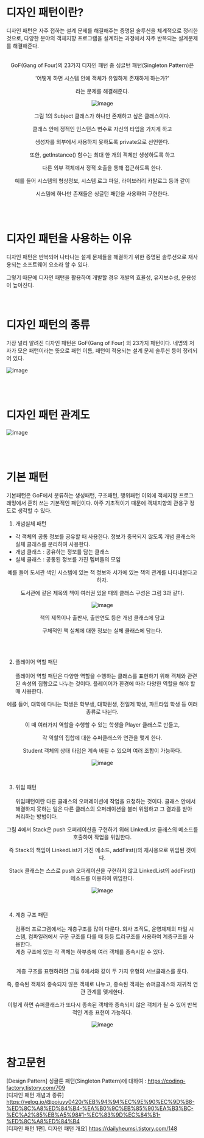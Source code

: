 # 디자인 패턴이란?
디자인 패턴은 자주 접하는 설계 문제를 해결해주는 증명된 솔루션을 체계적으로 정리한 것으로, 
다양한 분야의 객체지향 프로그램을 설계하는 과정에서 자주 반복되는 설계문제를 해결해준다.<br><br>

<div align="center">
GoF(Gang of Four)의 23가지 디자인 패턴 중 싱글턴 패턴(Singleton Pattern)은 

 '어떻게 하면 시스템 안에 객체가 유일하게 존재하게 하는가?'

라는 문제를 해결해준다.

![image](https://user-images.githubusercontent.com/93183070/158195390-1bb9a9df-d503-417e-bef3-9348a1edfab4.png)


 
그림 1의 Subject 클래스가 하나만 존재하고 싶은 클래스이다. 

클래스 안에 정적인 인스턴스 변수로 자신의 타입을 가지게 하고

생성자를 외부에서 사용하지 못하도록 private으로 선언한다.

또한, getInstance() 함수는 최대 한 개의 객체만 생성하도록 하고

다른 외부 객체에서 정적 호출을 통해 접근하도록 한다.

예를 들어 시스템의 형상정보, 시스템 로그 파일, 라이브러리 카탈로그 등과 같이

시스템에 하나만 존재들은 싱글턴 패턴을 사용하여 구현한다.
  
</div><br><br>

# 디자인 패턴을 사용하는 이유

디자인 패턴은 반복되어 나타나는 설계 문제들을 해결하기 위한 증명된 솔루션으로 재사용되는 소프트웨어 요소라 할 수 있다. 

그렇기 때문에 디자인 패턴을 활용하여 개발할 경우 개발의 효율성, 유지보수성, 운용성이 높아진다.<br><br><br>


# 디자인 패턴의 종류

가장 널리 알려진 디자인 패턴은 GoF(Gang of Four) 의 23가지 패턴이다. 네명의 저자가 모은 패턴이라는 뜻으로 패턴 이름, 패턴이 적용되는 설계 문제 솔루션 등이 정리되어 있다.<br>

![image](https://user-images.githubusercontent.com/93183070/158196324-e8cbf864-0540-4861-9186-669b031a5537.png)

<br><br>

# 디자인 패턴 관계도
![image](https://user-images.githubusercontent.com/93183070/158196477-9d498d51-aa56-4b72-b16d-bacd15374a06.png)

<br><br>

# 기본 패턴
기본패턴은 GoF에서 분류하는 생성패턴, 구조패턴, 행위패턴 이외에 객체지향 프로그래밍에서 흔히 쓰는 기본적인 패턴이다. 아주 기초적이기 때문에 객체지향의 관용구 정도로 생각할 수 있다.

1. 개념실체 패턴
- 각 객체의 공통 정보를 공유할 때 사용한다. 정보가 중복되지 않도록 개념 클래스와 실체 클래스를 분리하여 사용한다.
- 개념 클래스 : 공유하는 정보를 담는 클래스
- 실체 클래스 : 공통된 정보를 가진 멤버들의 모임


<div align="center">
예를 들어 도서관 색인 시스템에 있는 책 정보와 서가에 있는 책의 관계를 나타내본다고 하자. 

도서관에 같은 제목의 책이 여러권 있을 때의 클래스 구성은 그림 3과 같다.
  
![image](https://user-images.githubusercontent.com/93183070/158196869-afbe23ee-77d1-447c-82e3-02ded002c70d.png)
  
책의 제목이나 출판사, 출판연도 등은 개념 클래스에 담고

구체적인 책 실체에 대한 정보는 실체 클래스에 담는다.
</div><br><br>

2. 플레이어 역할 패턴<br><br>
플레이어 역할 패턴은 다양한 역할을 수행하는 클래스를 표현하기 위해 객체와 관련된 속성의 집합으로 나누는 것이다. 플레이어가 환경에 따라 다양한 역할을 해야 할 때 사용한다.

 
<div align="center">
예를 들어, 대학에 다니는 학생은 학부생, 대학원생, 전일제 학생, 파트타임 학생 등 여러 종류로 나뉜다.

이 때 여러가지 역할을 수행할 수 있는 학생을 Player 클래스로 만들고,

각 역할의 집합에 대한 슈퍼클래스와 연관을 맺게 한다.

Student 객체의 상태 타입은 계속 바뀔 수 있으며 여러 조합이 가능하다.
 
![image](https://user-images.githubusercontent.com/93183070/158336719-274f4de4-a486-441d-bd09-2a9db82cfb06.png)
</div><br>    

3. 위임 패턴<br><br>
위임패턴이란 다른 클래스의 오퍼레이션에 작업을 요청하는 것이다. 클래스 안에서 해결하지 못하는 일은 다른 클래스의 오퍼레이션을 불러 위임하고 그 결과를 받아 처리하는 방법이다. 

<div align="center">
그림 4에서 Stack은 push 오퍼레이션을 구현하기 위해 LinkedList 클래스의 메소드를 호출하여 작업을 위임한다.

즉 Stack의 책임이 LinkedList가 가진 메소드, addFirst()의 재사용으로 위임된 것이다. 

Stack 클래스는 스스로 push 오퍼레이션을 구현하지 않고 LinkedList의 addFirst() 메소드를 이용하여 위임한다.
 
![image](https://user-images.githubusercontent.com/93183070/158336843-a04909ad-f278-48f4-9389-542e9640d744.png)
</div><br>  

4. 계층 구조 패턴<br><br>
컴퓨터 프로그램에서는 계층구조를 많이 다룬다. 회사 조직도, 운영체제의 파일 시스템, 컴파일러에서 구문 구조를 다룰 때 등등 트리구조를 사용하여 계층구조를 사용한다. <br>
계층 구조에 있는 각 객체는 하부층에 여러 객체를 종속시킬 수 있다.<br>
<br>
<div align="center">
계층 구조를 표현하려면 그림 6에서와 같이 두 가지 유형의 서브클래스를 둔다.

즉, 종속된 객체와 종속되지 않은 객체로 나누고, 종속된 객체는 슈퍼클래스와 재귀적 연관 관계를 맺게한다.

이렇게 하면 슈퍼클래스가 또다시 종속된 객체와 종속되지 않은 객체가 될 수 있어 반복적인 계층 표현이 가능하다. 

 ![image](https://user-images.githubusercontent.com/93183070/158336999-b5dd9359-442c-4a71-9427-32c2fa045c95.png)

</div><br> 

# 참고문헌
[Design Pattern] 싱글톤 패턴(Singleton Pattern)에 대하여 : https://coding-factory.tistory.com/709<br>
[디자인 패턴 개념과 종류] https://velog.io/@poiuyy0420/%EB%94%94%EC%9E%90%EC%9D%B8-%ED%8C%A8%ED%84%B4-%EA%B0%9C%EB%85%90%EA%B3%BC-%EC%A2%85%EB%A5%98#1-%EC%83%9D%EC%84%B1-%ED%8C%A8%ED%84%B4<br>
[디자인 패턴 1편]. 디자인 패턴 개요] https://dailyheumsi.tistory.com/148<br>
